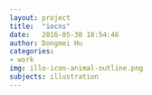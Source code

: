 ```yaml
---
layout: project
title:  "iocns"
date:   2016-05-30 18:54:46
author: Dongmei Hu
categories:
- work
img: illo-icon-animal-outline.png
subjects: illustration
---
```

